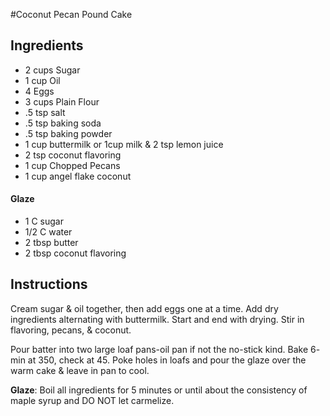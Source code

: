 #Coconut Pecan Pound Cake

## Ingredients

- 2   cups Sugar
- 1   cup Oil
- 4   Eggs
- 3   cups Plain Flour
- .5  tsp salt
- .5  tsp baking soda
- .5  tsp baking powder
- 1   cup buttermilk or 1cup milk & 2 tsp lemon juice
- 2   tsp coconut flavoring
- 1   cup Chopped Pecans
- 1   cup angel flake coconut

#### Glaze

- 1 C sugar
- 1/2 C water
- 2 tbsp butter
- 2 tbsp coconut flavoring

## Instructions

Cream sugar & oil together, then add eggs one at a time. Add dry ingredients alternating with buttermilk. Start and end with drying. Stir in flavoring, pecans, & coconut.

Pour batter into two large loaf pans-oil pan if not the no-stick kind. Bake 6- min at 350, check at 45. Poke holes in loafs and pour the glaze over the warm cake & leave in pan to cool.

**Glaze**: Boil all ingredients for 5 minutes or until about the consistency of maple syrup and DO NOT let carmelize.
